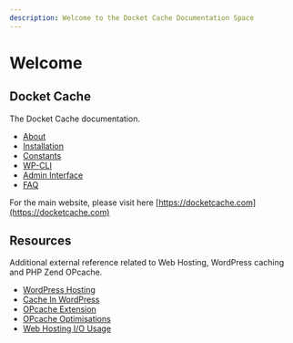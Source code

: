 ```yaml
---
description: Welcome to the Docket Cache Documentation Space
---
```


# Welcome

## Docket Cache

The Docket Cache documentation.

* [About](about.md)
* [Installation](installation.md)
* [Constants](constants.md)
* [WP-CLI](wp-cli.md)
* [Admin Interface](admin-interface.md)
* [FAQ](faq.md)

For the main website, please visit here [https://docketcache.com](https://docketcache.com)

## Resources

Additional external reference related to Web Hosting, WordPress caching and PHP Zend OPcache.

* [WordPress Hosting](resources/wordpress-hosting.md)
* [Cache In WordPress](resources/caching-in-wordpress.md)
* [OPcache Extension](resources/opcache-extension.md)
* [OPcache Optimisations](resources/opcache-optimisations.md)
* [Web Hosting I/O Usage](resources/web-hosting-i-o-usage.md)



